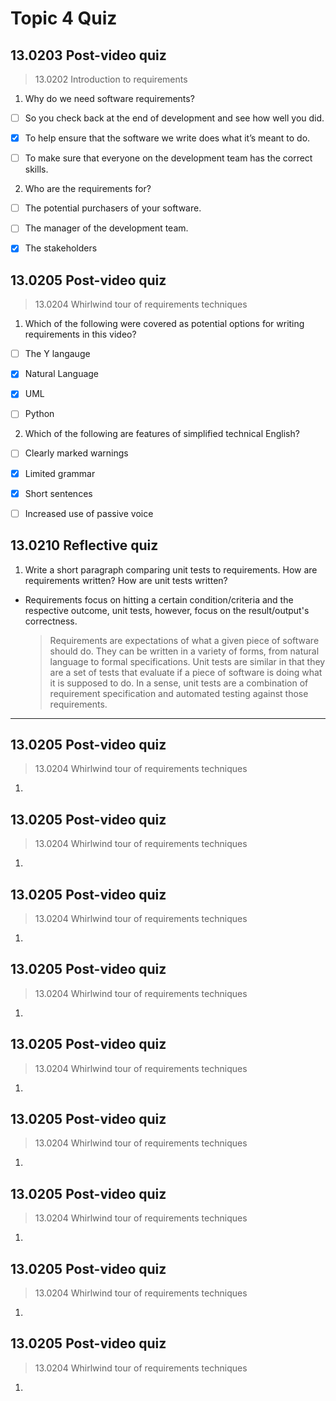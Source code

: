 # Topic 4 Quiz

## 13.0203 Post-video quiz

> 13.0202 Introduction to requirements

1. Why do we need software requirements?

- [ ] So you check back at the end of development and see how well you did.

- [x] To help ensure that the software we write does what it’s meant to do.

- [ ] To make sure that everyone on the development team has the correct skills.

2. Who are the requirements for?

- [ ] The potential purchasers of your software.

- [ ] The manager of the development team.

- [x] The stakeholders

## 13.0205 Post-video quiz

> 13.0204 Whirlwind tour of requirements techniques

1. Which of the following were covered as potential options for writing requirements in this video?

- [ ] The Y langauge

- [x] Natural Language

- [x] UML

- [ ] Python

2. Which of the following are features of simplified technical English?

- [ ] Clearly marked warnings

- [x] Limited grammar

- [x] Short sentences

- [ ] Increased use of passive voice

## 13.0210 Reflective quiz

1. Write a short paragraph comparing unit tests to requirements. How are requirements written? How are unit tests written? 

- Requirements focus on hitting a certain condition/criteria and the respective outcome, unit tests, however, focus on the result/output's correctness. 

    > Requirements are expectations of what a given piece of software should do. They can be written in a variety of forms, from natural language to formal specifications. Unit tests are similar in that they are a set of tests that evaluate if a piece of software is doing what it is supposed to do. In a sense, unit tests are a combination of requirement specification and automated testing against those requirements. 

---

## 13.0205 Post-video quiz

> 13.0204 Whirlwind tour of requirements techniques

1.

## 13.0205 Post-video quiz

> 13.0204 Whirlwind tour of requirements techniques

1.

## 13.0205 Post-video quiz

> 13.0204 Whirlwind tour of requirements techniques

1.

## 13.0205 Post-video quiz

> 13.0204 Whirlwind tour of requirements techniques

1.

## 13.0205 Post-video quiz

> 13.0204 Whirlwind tour of requirements techniques

1.

## 13.0205 Post-video quiz

> 13.0204 Whirlwind tour of requirements techniques

1.

## 13.0205 Post-video quiz

> 13.0204 Whirlwind tour of requirements techniques

1.

## 13.0205 Post-video quiz

> 13.0204 Whirlwind tour of requirements techniques

1.

## 13.0205 Post-video quiz

> 13.0204 Whirlwind tour of requirements techniques

1.

